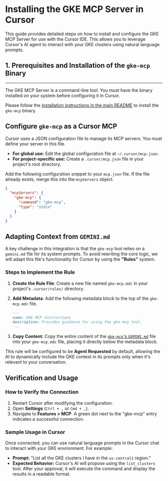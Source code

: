 # Installing the GKE MCP Server in Cursor

This guide provides detailed steps on how to install and configure the GKE MCP Server for use with the Cursor IDE. This allows you to leverage Cursor's AI agent to interact with your GKE clusters using natural language prompts.

## 1\. Prerequisites and Installation of the `gke-mcp` Binary

-----

The GKE MCP Server is a command-line tool. You must have the binary installed on your system before configuring it in Cursor.

Please follow the [installation instructions in the main README](../../README.md#install-the-mcp-server) to install the `gke-mcp` binary.

## Configure `gke-mcp` as a Cursor MCP

Cursor uses a JSON configuration file to manage its MCP servers. You must define your server in this file.

  * **For global use:** Edit the global configuration file at `~/.cursor/mcp.json`.
  * **For project-specific use:** Create a `.cursor/mcp.json` file in your project's root directory.

Add the following configuration snippet to your `mcp.json` file. If the file already exists, merge this into the `mcpServers` object.

```json
{
  "mcpServers": {
    "gke-mcp": {
      "command": "gke-mcp",
      "type": "stdio"
    }
  }
}
```

## Adapting Context from `GEMINI.md`

A key challenge in this integration is that the `gke-mcp` tool relies on a `gemini.md` file for its system prompts. To avoid rewriting the core logic, we will adapt this file's functionality for Cursor by using the **"Rules"** system.

### Steps to Implement the Rule

1.  **Create the Rule File**: Create a new file named `gke-mcp.mdc` in your project's `.cursor/rules/` directory.

2.  **Add Metadata**: Add the following metadata block to the top of the `gke-mcp.mdc` file.

    ```markdown
    ---
    name: GKE MCP Instructions
    description: Provides guidance for using the gke-mcp tool.
    ---
    ```

3.  **Copy Content**: Copy the entire content of the [`gke-mcp`'s `GEMINI.md`](../../pkg/install/GEMINI.md) file into your `gke-mcp.mdc` file, placing it directly below the metadata block.

This rule will be configured to be **Agent Requested** by default, allowing the AI to dynamically include the GKE context in its prompts only when it's relevant to your conversation.

## Verification and Usage

### How to Verify the Connection

1.  Restart Cursor after modifying the configuration.
2.  Open **Settings** (`Ctrl + ,` or `Cmd + ,`).
3.  Navigate to **Features \> MCP**. A green dot next to the "gke-mcp" entry indicates a successful connection.

### Sample Usage in Cursor

Once connected, you can use natural language prompts in the Cursor chat to interact with your GKE environment. For example:

  * **Prompt:** "List all the GKE clusters I have in the `us-central1` region."
  * **Expected Behavior:** Cursor's AI will propose using the `list_clusters` tool. After your approval, it will execute the command and display the results in a readable format.